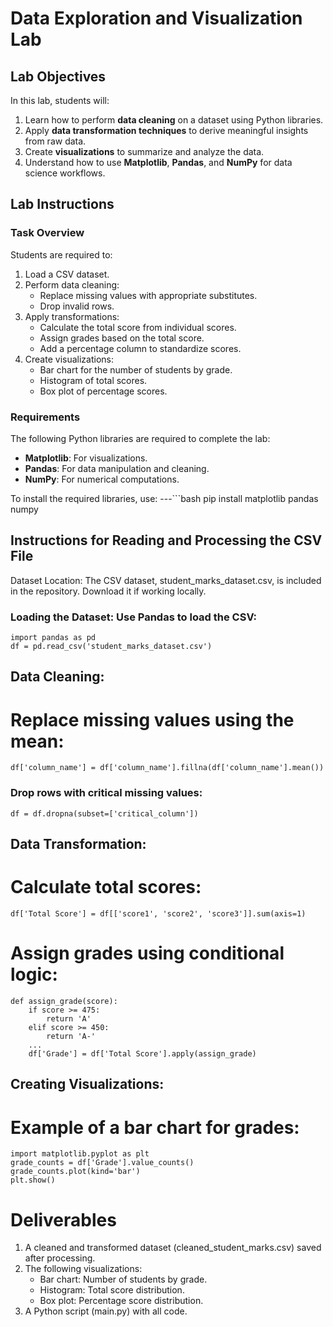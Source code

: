 # Data Exploration and Visualization Lab

## Lab Objectives
In this lab, students will:
1. Learn how to perform **data cleaning** on a dataset using Python libraries.
2. Apply **data transformation techniques** to derive meaningful insights from raw data.
3. Create **visualizations** to summarize and analyze the data.
4. Understand how to use **Matplotlib**, **Pandas**, and **NumPy** for data science workflows.


## Lab Instructions
### Task Overview
Students are required to:
1. Load a CSV dataset.
2. Perform data cleaning:
   - Replace missing values with appropriate substitutes.
   - Drop invalid rows.
3. Apply transformations:
   - Calculate the total score from individual scores.
   - Assign grades based on the total score.
   - Add a percentage column to standardize scores.
4. Create visualizations:
   - Bar chart for the number of students by grade.
   - Histogram of total scores.
   - Box plot of percentage scores.


### Requirements
The following Python libraries are required to complete the lab:
- **Matplotlib**: For visualizations.
- **Pandas**: For data manipulation and cleaning.
- **NumPy**: For numerical computations.

To install the required libraries, use:
---```bash
	pip install matplotlib pandas numpy


## Instructions for Reading and Processing the CSV File
Dataset Location: The CSV dataset, student_marks_dataset.csv, is included in the repository. Download it if working locally.

### Loading the Dataset: Use Pandas to load the CSV:
	import pandas as pd
	df = pd.read_csv('student_marks_dataset.csv')

## Data Cleaning:
# Replace missing values using the mean:
	df['column_name'] = df['column_name'].fillna(df['column_name'].mean())

### Drop rows with critical missing values:
	df = df.dropna(subset=['critical_column'])

## Data Transformation:
# Calculate total scores:
	df['Total Score'] = df[['score1', 'score2', 'score3']].sum(axis=1)

# Assign grades using conditional logic:
	def assign_grade(score):
		if score >= 475:
			return 'A'
		elif score >= 450:
			return 'A-'
		...
		df['Grade'] = df['Total Score'].apply(assign_grade)

## Creating Visualizations:
# Example of a bar chart for grades:
	import matplotlib.pyplot as plt
	grade_counts = df['Grade'].value_counts()
	grade_counts.plot(kind='bar')
	plt.show()


# Deliverables
1. A cleaned and transformed dataset (cleaned_student_marks.csv) saved after processing.
2. The following visualizations:
	- Bar chart: Number of students by grade.
	- Histogram: Total score distribution.
	- Box plot: Percentage score distribution.
3. A Python script (main.py) with all code.
